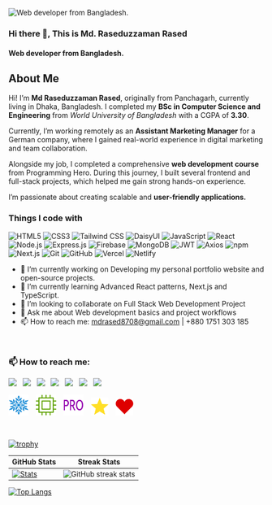 ![Web developer from Bangladesh.](https://media.licdn.com/dms/image/v2/D5616AQHI58vbYX4XCg/profile-displaybackgroundimage-shrink_350_1400/B56ZiGpZV8HcAc-/0/1754605656783?e=1757548800&v=beta&t=4V3HRyxUpnwe2mHPn4p0bdn1ZFKvc3HUaaFwpKICtIc)

### Hi there 👋, This is Md. Raseduzzaman Rased
#### Web developer from Bangladesh.

## About Me

Hi! I’m **Md Raseduzzaman Rased**, originally from Panchagarh, currently living in Dhaka, Bangladesh. I completed my **BSc in Computer Science and Engineering** from *World University of Bangladesh* with a CGPA of **3.30**.

Currently, I’m working remotely as an **Assistant Marketing Manager** for a German company, where I gained real-world experience in digital marketing and team collaboration.  

Alongside my job, I completed a comprehensive **web development course** from Programming Hero. During this journey, I built several frontend and full-stack projects, which helped me gain strong hands-on experience.

I’m passionate about creating scalable and **user-friendly applications.**

<h3>Things I code with</h3>
<p>
 <img alt="HTML5" src="https://img.shields.io/badge/-HTML5-E34F26?style=flat-square&logo=html5&logoColor=white" />
<img alt="CSS3" src="https://img.shields.io/badge/-CSS3-1572B6?style=flat-square&logo=css3&logoColor=white" />
<img alt="Tailwind CSS" src="https://img.shields.io/badge/-Tailwind_CSS-06B6D4?style=flat-square&logo=tailwind-css&logoColor=white" />
 <img alt="DaisyUI" src="https://img.shields.io/badge/-DaisyUI-65E3A4?style=flat-square&logo=daisyui&logoColor=white" />
<img alt="JavaScript" src="https://img.shields.io/badge/-JavaScript-F7DF1E?style=flat-square&logo=javascript&logoColor=black" />
<img alt="React" src="https://img.shields.io/badge/-React-61DAFB?style=flat-square&logo=react&logoColor=black" />
<img alt="Node.js" src="https://img.shields.io/badge/-Node.js-339933?style=flat-square&logo=node.js&logoColor=white" />
<img alt="Express.js" src="https://img.shields.io/badge/-Express.js-000000?style=flat-square&logo=express&logoColor=white" />
<img alt="Firebase" src="https://img.shields.io/badge/-Firebase-FFCA28?style=flat-square&logo=firebase&logoColor=black" />
<img alt="MongoDB" src="https://img.shields.io/badge/-MongoDB-47A248?style=flat-square&logo=mongodb&logoColor=white" />
 <img alt="JWT" src="https://img.shields.io/badge/-JWT-000000?style=flat-square&logo=jsonwebtokens&logoColor=white" />
 <img alt="Axios" src="https://img.shields.io/badge/-Axios-5A29E4?style=flat-square&logo=axios&logoColor=white" />
<img alt="npm" src="https://img.shields.io/badge/-npm-CB3837?style=flat-square&logo=npm&logoColor=white" />
 <img alt="Next.js" src="https://img.shields.io/badge/-Next.js-000000?style=flat-square&logo=nextdotjs&logoColor=white" />
<img alt="Git" src="https://img.shields.io/badge/-Git-F05032?style=flat-square&logo=git&logoColor=white" />
<img alt="GitHub" src="https://img.shields.io/badge/-GitHub-181717?style=flat-square&logo=github&logoColor=white" />
<img alt="Vercel" src="https://img.shields.io/badge/-Vercel-000000?style=flat-square&logo=vercel&logoColor=white" />
<img alt="Netlify" src="https://img.shields.io/badge/-Netlify-00C7B7?style=flat-square&logo=netlify&logoColor=white" /
 <img alt="Figma" src="https://img.shields.io/badge/-Figma-F24E1E?style=flat-square&logo=figma&logoColor=white" />
</p>

- 🔭 I’m currently working on Developing my personal portfolio website and open-source projects. 
- 🌱 I’m currently learning Advanced React patterns, Next.js and TypeScript. 
- 👯 I’m looking to collaborate on Full Stack Web Development Project 
- 💬 Ask me about Web development basics and project workflows 
- 📫 How to reach me: mdrased8708@gmail.com | +880 1751 303 185

<br>
<h3> 📫 How to reach me:</h3>

[<img src="https://github.githubassets.com/images/modules/logos_page/GitHub-Mark.png" width="3.5%"/>](https://github.com/raseduzzaman-rased) &nbsp; 
[<img src="https://img.icons8.com/color/48/000000/linkedin.png" width="3.5%"/>](https://www.linkedin.com/in/raseduzzaman-rased) &nbsp; 
[<img src="https://img.icons8.com/fluent/48/000000/facebook-new.png" width="3.5%"/>](https://www.facebook.com/mdraseduzzaman.rased0) &nbsp; 
[<img src="https://img.icons8.com/color/48/000000/twitter.png" width="3.5%"/>](https://twitter.com/freelancerrased) &nbsp; 
[<img src="https://img.icons8.com/color/48/000000/youtube-play.png" width="3.5%"/>](https://youtube.com/freelancerrased) &nbsp; 
[<img src="https://img.icons8.com/color/48/000000/domain.png" width="3.5%"/>](https://freelancerrased.com) &nbsp; 
[<img src="https://img.icons8.com/fluent/48/000000/gmail.png" width="3.5%"/>](mailto:mdrased8708@gmail.com)


<a href='https://archiveprogram.github.com/'><img src='https://raw.githubusercontent.com/acervenky/animated-github-badges/master/assets/acbadge.gif' width='40' height='40'></a> <a href='https://docs.github.com/en/developers'><img src='https://raw.githubusercontent.com/acervenky/animated-github-badges/master/assets/devbadge.gif' width='40' height='40'></a> <a href='https://github.com/pricing'><img src='https://raw.githubusercontent.com/acervenky/animated-github-badges/master/assets/pro.gif' width='40' height='40'></a> <a href='https://stars.github.com/'><img src='https://raw.githubusercontent.com/acervenky/animated-github-badges/master/assets/starbadge.gif' width='35' height='35'></a> <a href='https://docs.github.com/en/github/supporting-the-open-source-community-with-github-sponsors'><img src='https://raw.githubusercontent.com/acervenky/animated-github-badges/master/assets/sponsorbadge.gif' width='35' height='35'></a> 

<br>

[![trophy](https://github-profile-trophy.vercel.app/?username=raseduzzaman-rased&theme=dracula&no-frame=false&no-bg=false&margin-w=4)](https://github.com/ryo-ma/github-profile-trophy)

| GitHub Stats | Streak Stats |
|--------------|--------------|
| [![Stats](https://github-readme-stats.vercel.app/api?username=raseduzzaman-rased&show_icons=true&theme=radical)](https://github-readme-stats.vercel.app/api?username=raseduzzaman-rased&show_icons=true&theme=radical) | ![GitHub streak stats](https://streak-stats.demolab.com/?user=raseduzzaman-rased&theme=dark) |


[![Top Langs](https://github-readme-stats.vercel.app/api/top-langs/?username=raseduzzaman-rased&layout=pie&theme=radical)](https://github.com/anuraghazra/github-readme-stats)

